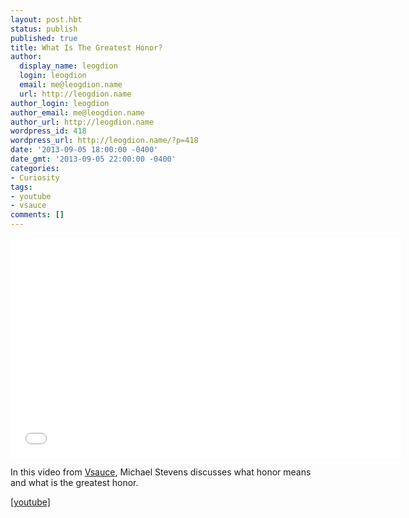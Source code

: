 ```yaml
---
layout: post.hbt
status: publish
published: true
title: What Is The Greatest Honor?
author:
  display_name: leogdion
  login: leogdion
  email: me@leogdion.name
  url: http://leogdion.name
author_login: leogdion
author_email: me@leogdion.name
author_url: http://leogdion.name
wordpress_id: 418
wordpress_url: http://leogdion.name/?p=418
date: '2013-09-05 18:00:00 -0400'
date_gmt: '2013-09-05 22:00:00 -0400'
categories:
- Curiosity
tags:
- youtube
- vsauce
comments: []
---
```

<iframe width="625" height="352" src="//www.youtube.com/embed/P85Fj8m6v84" frameborder="0" allowfullscreen></iframe>
<p>In this video from <a href="http:&#47;&#47;www.youtube.com&#47;user&#47;Vsauce" target="_blank">Vsauce</a>,&nbsp;Michael Stevens discusses what honor means and what is the greatest honor.</p>
<p><a href="http:&#47;&#47;www.youtube.com&#47;watch?feature=player_detailpage&amp;v=P85Fj8m6v84" target="_blank">[youtube]</a></p>
